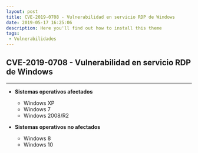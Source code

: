 ```yaml
---
layout: post
title: CVE-2019-0708 - Vulnerabilidad en servicio RDP de Windows
date: 2019-05-17 16:25:06
description: Here you'll find out how to install this theme
tags: 
 - Vulnerabilidades
---
```


## **CVE-2019-0708 - Vulnerabilidad en servicio RDP de Windows**
---


* **Sistemas operativos afectados**
  * Windows XP
  * Windows 7
  * Windows 2008/R2

* **Sistemas operativos no afectados**
  * Windows 8
  * Windows 10